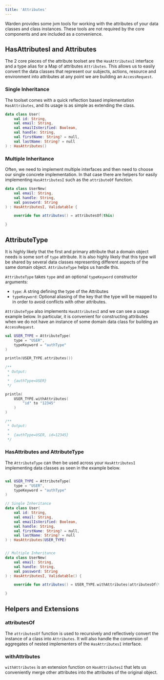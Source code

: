 ```yaml
---
title: 'Attributes'
---
```


Warden provides some jvm tools for working with the attributes of your data classes and class instances. These tools are
not required by the core components and are included as a convenience.

## HasAttributesI and Attributes

The 2 core pieces of the attribute toolset are the `HasAttributesI` interface and a type alias for a Map of
attributes `Attributes`. This allows us to easily convert the data classes that represent our subjects, actions,
resource and environment into attributes at any point we are building an `AccessRequest`.

### Single Inheritance

The toolset comes with a quick reflection based implementation `HasAttributes`, and its usage is as simple as extending
the class.

```kotlin
data class User(
    val id: String,
    val email: String,
    val emailIsVerified: Boolean,
    val handle: String,
    val firstName: String? = null,
    val lastName: String? = null
) : HasAttributes()
```

### Multiple Inheritance

Often, we need to implement multiple interfaces and then need to choose our single concrete implementation. In that case
there are helpers for easily implementing `HasAttributesI` such as the `attributeOf` function.

```kotlin
data class UserNew(
    val email: String,
    val handle: String,
    val password: String
) : HasAttributesI, Validatable {

    override fun attributes() = attributesOf(this)

}
```

## AttributeType

It is highly likely that the first and primary attribute that a domain object needs is some sort of `type` attribute. It
is also highly likely that this type will be shared by several data classes representing different aspects of the same
domain object. `AttributeType` helps us handle this.

`AttributeType` takes `type` and an optional `typeKeyword` constructor arguments:

- `type`: A string defining the type of the Attributes
- `typeKeyword`: Optional aliasing of the key that the type will be mapped to in order to avoid conflicts with other
  attributes.

`AttributeType` also implements `HasAttributesI` and we can see a usage example below. In particular, it is convenient
for constructing attributes when we do not have an instance of some domain data class for building an `AccessRequest`.

```kotlin
val USER_TYPE = AttributeType(
    type = "USER",
    typeKeyword = "authType"
)

println(USER_TYPE.attributes())

/**
 * Output:
 *
 *  {authType=USER}
 */

println(
    USER_TYPE.withAttributes(
        "id" to "12345"
    )
)

/**
 * Output:
 *
 *  {authType=USER, id=12345}
 */

```

### HasAttributes and AttributeType

The `AttributeType` can then be used across your `HasAttributesI` implementing data classes as seen in the example
below.

```kotlin

val USER_TYPE = AttributeType(
    type = "USER",
    typeKeyword = "authType"
)

// Single Inheritance
data class User(
    val id: String,
    val email: String,
    val emailIsVerified: Boolean,
    val handle: String,
    val firstName: String? = null,
    val lastName: String? = null
) : HasAttributes(USER_TYPE)


// Multiple Inheritance
data class UserNew(
    val email: String,
    val handle: String,
    val password: String
) : HasAttributesI, Validatable() {

    override fun attributes() = USER_TYPE.withAttributes(attributesOf(this))

}
```

## Helpers and Extensions

### attributesOf

The `attributesOf` function is used to recursively and reflectively convert the instance of a class into `Attributes`.
It will also handle the conversion of aggregates of nested implementers of the `HasAttributesI` interface.

### withAttributes

`withAttributes` is an extension function on `HasAttributesI` that lets us conveniently merge other attributes into the
attributes of the original object.
